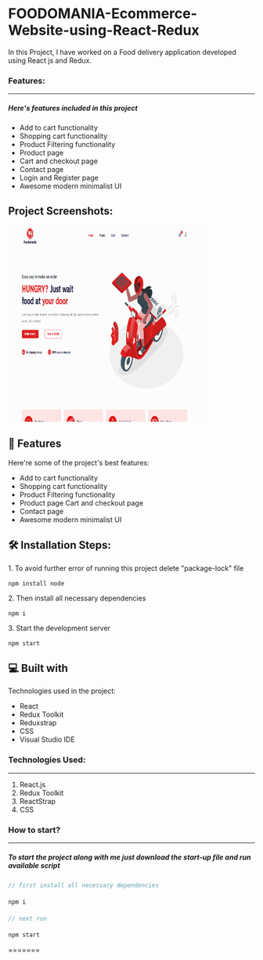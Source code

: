 # FOODOMANIA-Ecommerce-Website-using-React-Redux
In this Project, I have worked on a Food delivery application developed using React js and Redux.

### Features:

---

##### Here's features included in this project

- Add to cart functionality
- Shopping cart functionality
- Product Filtering functionality
- Product page
- Cart and checkout page
- Contact page
- Login and Register page
- Awesome modern minimalist UI

<h2>Project Screenshots:</h2>

<img src="https://github.com/HarishRJ/Food-Delivery-Ecommerce-Website-using-React-Redux/blob/main/Screeenshots/Home.png" alt="project-screenshot" width="400" height="400/">

  
  
<h2>🧐 Features</h2>

Here're some of the project's best features:

*   Add to cart functionality
*   Shopping cart functionality
*   Product Filtering functionality
*   Product page Cart and checkout page
*   Contact page
*   Awesome modern minimalist UI

<h2>🛠️ Installation Steps:</h2>

<p>1. To avoid further error of running this project delete "package-lock" file</p>

```
npm install node
```

<p>2. Then install all necessary dependencies</p>

```
npm i
```

<p>3. Start the development server</p>

```
npm start
```

  
  
<h2>💻 Built with</h2>

Technologies used in the project:

*   React
*   Redux Toolkit
*   Reduxstrap
*   CSS
*   Visual Studio IDE
  
### Technologies Used:

---

1. React.js
2. Redux Toolkit
3. ReactStrap
4. CSS

### How to start?

---

##### To start the project along with me just download the start-up file and run available script

```javascript
// first install all necessary dependencies

npm i

// next run

npm start

```
=======



